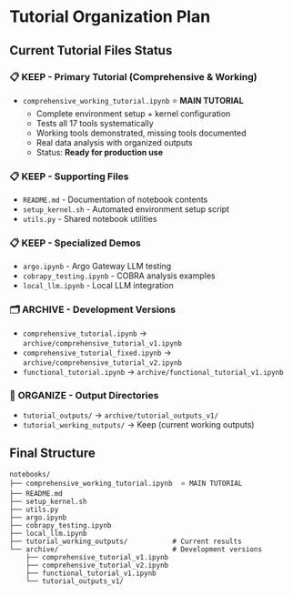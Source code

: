 # Tutorial Organization Plan

## Current Tutorial Files Status

### 📋 **KEEP - Primary Tutorial (Comprehensive & Working)**
- `comprehensive_working_tutorial.ipynb` ⭐ **MAIN TUTORIAL**
  - Complete environment setup + kernel configuration
  - Tests all 17 tools systematically
  - Working tools demonstrated, missing tools documented
  - Real data analysis with organized outputs
  - Status: **Ready for production use**

### 📋 **KEEP - Supporting Files**
- `README.md` - Documentation of notebook contents
- `setup_kernel.sh` - Automated environment setup script
- `utils.py` - Shared notebook utilities

### 📋 **KEEP - Specialized Demos**
- `argo.ipynb` - Argo Gateway LLM testing
- `cobrapy_testing.ipynb` - COBRA analysis examples
- `local_llm.ipynb` - Local LLM integration

### 🗂️ **ARCHIVE - Development Versions**
- `comprehensive_tutorial.ipynb` → `archive/comprehensive_tutorial_v1.ipynb`
- `comprehensive_tutorial_fixed.ipynb` → `archive/comprehensive_tutorial_v2.ipynb`
- `functional_tutorial.ipynb` → `archive/functional_tutorial_v1.ipynb`

### 📁 **ORGANIZE - Output Directories**
- `tutorial_outputs/` → `archive/tutorial_outputs_v1/`
- `tutorial_working_outputs/` → Keep (current working outputs)

## Final Structure
```
notebooks/
├── comprehensive_working_tutorial.ipynb  ⭐ MAIN TUTORIAL
├── README.md
├── setup_kernel.sh
├── utils.py
├── argo.ipynb
├── cobrapy_testing.ipynb
├── local_llm.ipynb
├── tutorial_working_outputs/           # Current results
└── archive/                            # Development versions
    ├── comprehensive_tutorial_v1.ipynb
    ├── comprehensive_tutorial_v2.ipynb
    ├── functional_tutorial_v1.ipynb
    └── tutorial_outputs_v1/
```
